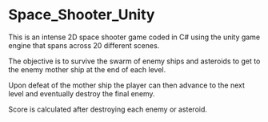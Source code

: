 # Space_Shooter_Unity
 
This is an intense 2D space shooter game coded in C# using the unity game engine that spans across 20 different scenes.

The objective is to survive the swarm of enemy ships and asteroids to get to the enemy mother ship at the end of each level.

Upon defeat of the mother ship the player can then advance to the next level and eventually destroy the final enemy.

Score is calculated after destroying each enemy or asteroid.
